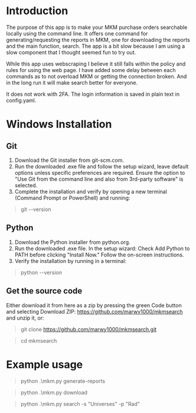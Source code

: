 # Introduction
The purpose of this app is to make your MKM purchase orders searchable locally using the command line. It offers one command for generating/requesting the reports in MKM, one for downloading the reports and the main function, search. The app is a bit slow because I am using a slow component that I thought seemed fun to try out. 

While this app uses webscraping I believe it still falls within the policy and rules for using the web page. I have added some delay between each commands as to not overload MKM or getting the connection broken. And in the long run it will make search better for everyone. 

It does not work with 2FA. The login information is saved in plain text in config.yaml. 

# Windows Installation
## Git
1. Download the Git installer from git-scm.com.
2. Run the downloaded .exe file and follow the setup wizard, leave default options unless specific preferences are required. Ensure the option to "Use Git from the command line and also from 3rd-party software" is selected.
3. Complete the installation and verify by opening a new terminal (Command Prompt or PowerShell) and running:

> git --version

## Python
1. Download the Python installer from python.org.
2. Run the downloaded .exe file. In the setup wizard: Check Add Python to PATH before clicking "Install Now." Follow the on-screen instructions.
3. Verify the installation by running in a terminal:

> python --version

## Get the source code
Either download it from here as a zip by pressing the green Code button and selecting Download ZIP: https://github.com/marwy1000/mkmsearch and unzip it, or:
> git clone https://github.com/marwy1000/mkmsearch.git

> cd mkmsearch

# Example usage
> python .\mkm.py generate-reports

> python .\mkm.py download

> python .\mkm.py search -s "Universes" -p "Rad"